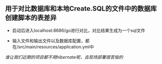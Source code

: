 ## 用于对比数据库和本地Create.SQL的文件中的数据库创建脚本的表差异

* 启动后进入localhost:8686/go进行对比，对比结果生成为一个sql文件

* 输入文件和输出文件以及数据库配置，都在/src/main/resources/application.yml中

*谁让我们近期的项目都不用hibernate呢，去现场部署很苦恼的*